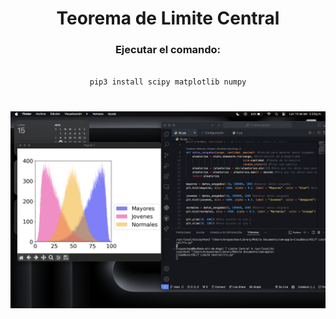 <div align="center">

# Teorema de Limite Central

### Ejecutar el comando:

```python

pip3 install scipy matplotlib numpy

```

#
  
<img width="600" alt="image" src="Anexos/preview TLC.png">

